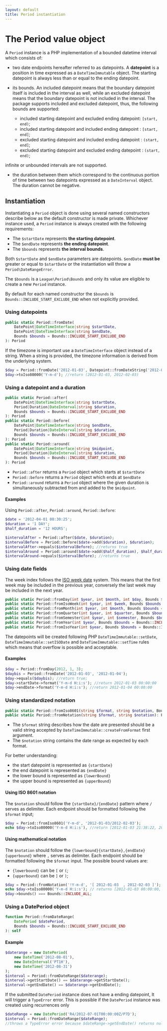 ```yaml
---
layout: default
title: Period instantiation
---
```


# The Period value object

A `Period` instance is a PHP implementation of a bounded datetime interval which consists of:

- two date endpoints hereafter referred to as datepoints. A **datepoint** is a position in time expressed as a `DateTimeImmutable` object. The starting datepoint is always less than or equal to the ending datepoint.
- its bounds. An included datepoint means that the boundary datepoint itself is included in the interval as well, while an excluded datepoint means that the boundary datepoint is not included in the interval. The package supports included and excluded datepoint, thus, the following bounds are supported:

  - included starting datepoint and excluded ending datepoint: `[start, end)`;
  - included starting datepoint and included ending datepoint : `[start, end]`;
  - excluded starting datepoint and included ending datepoint : `(start, end]`;
  - excluded starting datepoint and excluded ending datepoint : `(start, end)`;

<p class="message-warning">infinite or unbounded intervals are not supported.</p>

- the duration between them which correspond to the continuous portion of time between two datepoints expressed as a `DateInterval` object. The duration cannot be negative.

## Instantiation

Instantiating a `Period` object is done using several named constructors describe below as the default constructor is
made private. Whichever instance used, a `Period` instance is always created with the following requirements:

- The `$startDate` represents **the starting datepoint**.
- The `$endDate` represents **the ending datepoint**.
- The `$bounds` represents **the interval bounds**. 

Both `$startDate` and `$endDate` parameters are datepoints. `$endDate` **must be** greater or equal to `$startDate` or the instantiation will throw a `Period\DateRangeError`.

The `$bounds` is a `League\Period\Bounds` and only its value are eligible to create a new `Period` instance.

<p class="message-info">By default for each named constructor the <code>$bounds</code> is <code>Bounds::INCLUDE_START_EXCLUDE_END</code> when not explicitly provided.</p>

### Using datepoints

~~~php
public static Period::fromDate(
    DatePoint|DateTimeInterface|string $startDate, 
    DatePoint|DateTimeInterface|string $endDate, 
    Bounds $bounds = Bounds::INCLUDE_START_EXCLUDE_END
): Period
~~~

If the timezone is important use a `DateTimeInterface` object instead of a string. When a string is provided, the timezone information is derived from the underlying system.

~~~php
$day = Period::fromDate('2012-01-03', Datepoint::fromDateString('2012-02-03'), Bounds::EXCLUDE_ALL);
$day->toIso80000('Y-m-d'); //return (2012-01-03, 2012-02-03)
~~~

### Using a datepoint and a duration

~~~php
public static Period::after(
    DatePoint|DateTimeInterface|string $startDate, 
    Period|Duration|DateInterval|string $duration, 
    Bounds $bounds = Bounds::INCLUDE_START_EXCLUDE_END
): Period
public static Period::before(
    DatePoint|DateTimeInterface|string $endDate,
    Period|Duration|DateInterval|string $duration,
    Bounds $bounds = Bounds::INCLUDE_START_EXCLUDE_END
): Period
public static Period::around(
    DatePoint|DateTimeInterface|string $midpoint,
    Period|Duration|DateInterval|string $duration, 
    Bounds $bounds = Bounds::INCLUDE_START_EXCLUDE_END
): Period
~~~

- `Period::after` returns a `Period` object which starts at `$startDate`
- `Period::before` returns a `Period` object which ends at `$endDate`
- `Period::around` returns a `Period` object where the given duration is simultaneously subtracted from and added to the `$midpoint`.

#### Examples

Using `Period::after`, `Period::around`, `Period::before`:

~~~php
$date = '2012-04-01 08:30:25';
$duration = '1 DAY';
$half_duration = '12 HOURS';

$intervalAfter = Period::after($date, $duration);
$intervalBefore = Period::before($date->add($duration), $duration);
$intervalAfter->equals($intervalBefore); //returns true
$intervalAround = Period::around($date->add($half_duration), $half_duration);
$intervalAround->equals($intervalBefore); //returns true
~~~

### Using date fields

<p class="message-notice">The week index follows the <a href="https://en.wikipedia.org/wiki/ISO_week_date" target="_blank">ISO week date</a> system. This means that the first week may be included in the previous year, conversely the last week may be included in the next year.</p>

~~~php
public static Period::fromDay(int $year, int $month, int $day, Bounds $bounds = Bounds::INCLUDE_START_EXCLUDE_END): Period
public static Period::fromIsoWeek(int $year, int $week, Bounds $bounds = Bounds::INCLUDE_START_EXCLUDE_END): Period
public static Period::fromMonth(int $year, int $month, Bounds $bounds = Bounds::INCLUDE_START_EXCLUDE_END): Period
public static Period::fromQuarter(int $year, int $quarter, Bounds $bounds = Bounds::INCLUDE_START_EXCLUDE_END): Period
public static Period::fromSemester(int $year, int $semester, Bounds $bounds = Bounds::INCLUDE_START_EXCLUDE_END): Period
public static Period::fromYear(int $year, Bounds $bounds = Bounds::INCLUDE_START_EXCLUDE_END): Period
public static Period::fromIsoYear(int $year, Bounds $bounds = Bounds::INCLUDE_START_EXCLUDE_END): Period
~~~

<p class="message-info">The datepoints will be created following PHP <code>DateTimeImmutable::setDate</code>, <code>DateTimeImmutable::setISODate</code> and <code>DateTimeImmutable::setTime</code> rules<br> which means that overflow is possible and acceptable.</p>

#### Examples

~~~php
$day = Period::fromDay(2012, 1, 3);
$daybis = Period::fromDate('2012-01-03', '2012-01-04');
$day->equals($daybis); //return true;
$day->startDate->format('Y-m-d H:i:s'); //return 2012-01-03 00:00:00
$day->endDate->format('Y-m-d H:i:s'); //return 2012-01-04 00:00:00
~~~

### Using standardized notation

~~~php
public static Period::fromIso8601(string $format, string $notation, Bounds $bounds = Bounds::INCLUDE_START_EXCLUDE_END): Period
public static Period::fromNotation(string $format, string $notation): Period
~~~

- The `$format` string describes how the date are presented should be a valid string accepted by `DateTimeImmutable::createFromFormat` first argument.
- The `$notation` string contains the date range as expected by each format.

For better understanding:

- the start datepoint is represented as `{startDate}`
- the end datepoint is represented as `{endDate}`
- the lower bound is represented as `{lowerBound}`
- the upper bound is represented as `{upperBound}`

#### Using ISO 8601 notation

The `$notation` should follow the `{startDate}/{endDate}` pattern where `/` serves as delimiter. Each endpoint should be formatted following the `$format` input;

~~~php
$day = Period::fromIso8601('Y-m-d', '2012-01-03/2012-02-03');
echo $day->toIso80000('Y-m-d H:i:s'), //return [2012-01-03 21:38:22, 2012-02-03 21:38:22)
~~~

#### Using mathematical notation

The `$notation` should follow the `{lowerbound}{startDate},{endDate}{upperbound}` where `,` serves as delimiter. 
Each endpoint should be formatted following the `$format` input.
The possible bound values are:

- `{lowerbound}` can be `[` or `(`;
- `{upperbound}` can be `]` or `)`;

~~~php
$day = Period::fromNotation('!Y-m-d', '[ 2012-01-03  , 2012-02-03 ]');
echo $day->toIso80000('Y-m-d H:i:s'); // returns [2012-01-03 00:00:00, 2012-02-03 00:00:00]
$day->bounds() === Bounds::INCLUDE_ALL;
~~~

### Using a DatePeriod object

~~~php
function Period::fromDateRange(
    DatePeriod $datePeriod,
    Bounds $bounds = Bounds::INCLUDE_START_EXCLUDE_END
): self
~~~

#### Example

~~~php
$daterange = new DatePeriod(
    new DateTime('2012-08-01'),
    new DateInterval('PT1H'),
    new DateTime('2012-08-31')
);
$interval = Period::fromDateRange($daterange);
$interval->getStartDate() == $daterange->getStartDate();
$interval->getEndDate() == $daterange->getEndDate();
~~~

<p class="message-warning">If the submitted <code>DatePeriod</code> instance does not have a ending datepoint, It will trigger a <code>TypeError</code> error. This is possible if the <code>DatePeriod</code> instance was created using recurrences only</p>

~~~php
$dateRange = new DatePeriod('R4/2012-07-01T00:00:00Z/P7D');
$interval = Period::fromDateRange($dateRange);
//throws a TypeError error because $dateRange->getEndDate() returns null
~~~
